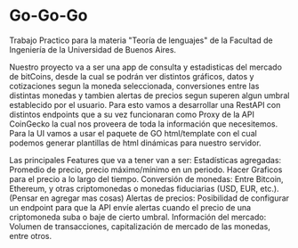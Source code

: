 # Go-Go-Go
Trabajo Practico para la materia "Teoría de lenguajes" de la Facultad de Ingeniería de la Universidad de Buenos Aires.

Nuestro proyecto va a ser una app de consulta y estadisticas del mercado de bitCoins, desde la cual se podrán ver distintos gráficos, datos y cotizaciones segun la moneda seleccionada, conversiones entre las distintas monedas y tambien alertas de precios segun superen algun umbral establecido por el usuario.
Para esto vamos a desarrollar una RestAPI con distintos endpoints que a su vez funcionaran como Proxy de la API CoinGecko la cual nos proveera de toda la información que necesitemos.
Para la UI vamos a usar el paquete de GO html/template con el cual podemos generar plantillas de html dinámicas para nuestro servidor.

Las principales Features que va a tener van a ser:
Estadísticas agregadas: Promedio de precio, precio máximo/mínimo en un periodo. Hacer Graficos para el precio a lo largo del tiempo.
Conversión de monedas: Entre Bitcoin, Ethereum, y otras criptomonedas o monedas fiduciarias (USD, EUR, etc.). (Pensar en agregar mas cosas)
Alertas de precios: Posibilidad de configurar un endpoint para que la API envíe alertas cuando el precio de una criptomoneda suba o baje de cierto umbral.
Información del mercado: Volumen de transacciones, capitalización de mercado de las monedas, entre otros.

